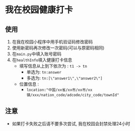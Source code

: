 # 我在校园健康打卡

## 使用

1. 在我在校园小程序中用手机验证码修改密码
2. 使用新密码再次修改一次密码(可以与原密码相同)
3. 在`main.py`中填入账号密码
4. 在`healthInfo`填入健康打卡信息
    * 填写信息从上到下依次为 : `t1 -> tn`
        * 单选为: `tn:answer`
        * 多选为: `tn:[\"answer1\",\"answer2\"]`
    * 位置信息 :
        * `location:"中国/xx省/xx市/xx市/xx镇/xxx/nation_code/adcode/city_code/townId"`

## 注意

* 如果打卡失败之后请不要多次尝试, 我在校园会封禁处理24小时
